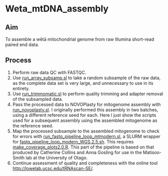 # Weta_mtDNA_assembly

## Aim 
To assemble a wētā mitochondrial genome from raw Illumina short-read paired end data.

## Process

1. Perform raw data QC with FASTQC.  
2. Use [run_array_subsamp.sl](https://github.com/natforsdick/Weta_mtDNA_assembly/blob/main/run_array_subsamp.sl) to take a random subsample of the raw data, as the complete data set is very large, and unnecessary to use in its entirety.
3. Use [run_trimmomatic.sl](https://github.com/natforsdick/Weta_mtDNA_assembly/blob/main/run_trimmomatic.sl) to perform quality trimming and adapter removal of the subsampled data.
4. Pass the processed data to NOVOPlasty for mitogenome assembly with [run_novoplasty.sl](https://github.com/natforsdick/Weta_mtDNA_assembly/blob/main/run_NOVOplasty.sl). I originally performed this assembly in two batches, using a different reference seed for each. Here I just show the scripts used for a subsequent assembly using the assembled mitogenome as the reference seed.
5. Map the processed subsample to the assembled mitogenome to check for errors with [run_fastq_pipeline_loop_mtmodern.sl](https://github.com/natforsdick/Weta_mtDNA_assembly/blob/main/run_fastq_pipeline_loop_mtmodern.sl), a SLURM wrapper for [fastq_pipeline_loop_modern_WGS.2.5.sh](https://github.com/natforsdick/Weta_mtDNA_assembly/blob/main/fastq_pipeline_loop_modern_WGS.2.5.sh). This requires [make_coverage_plots2.0.R](https://github.com/natforsdick/Weta_mtDNA_assembly/blob/main/make_coverage_plots2.0.R). This part of the pipeline is based on that produced by Catherine Collins and Anna Gosling for use in the Matisoo-Smith lab at the University of Otago. 
6. Continue assessment of quality and completeness with the online tool http://lowelab.ucsc.edu/tRNAscan-SE/.
